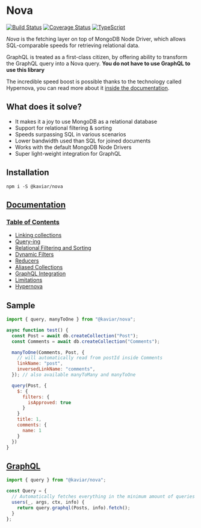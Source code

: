 # Nova

[![Build Status](https://api.travis-ci.org/kaviarjs/nova.svg?branch=master)](https://travis-ci.org/kaviarjs/nova)
[![Coverage Status](https://coveralls.io/repos/github/kaviarjs/nova/badge.svg?branch=master)](https://coveralls.io/github/kaviarjs/nova?branch=master)
[![TypeScript](https://badges.frapsoft.com/typescript/version/typescript-next.svg?v=101)](https://github.com/ellerbrock/typescript-badges/)

_Nova_ is the fetching layer on top of MongoDB Node Driver, which allows SQL-comparable speeds for retrieving relational data.

GraphQL is treated as a first-class citizen, by offering ability to transform the GraphQL query into a Nova query. **You do not have to use GraphQL to use this library**

The incredible speed boost is possible thanks to the technology called Hypernova, you can read more about it [inside the documentation](./docs/index.md#hypernova).

## What does it solve?

- It makes it a joy to use MongoDB as a relational database
- Support for relational filtering & sorting
- Speeds surpassing SQL in various scenarios
- Lower bandwidth used than SQL for joined documents
- Works with the default MongoDB Node Drivers
- Super light-weight integration for GraphQL

## Installation

```
npm i -S @kaviar/nova
```

## [Documentation](docs/index.md)

### [Table of Contents](docs/index.md)

- [Linking collections](docs/index.md#linking-collections)
- [Query-ing](docs/index.md#query-ing)
- [Relational Filtering and Sorting](docs/index.md#relational-filtering-and-sorting)
- [Dynamic Filters](docs/index.md#dynamic-filters)
- [Reducers](docs/index.md#reducers)
- [Aliased Collections](docs/index.md#aliased-collections)
- [GraphQL Integration](docs/index.md#graphql-integration)
- [Limitations](docs/index.md#limitations)
- [Hypernova](docs/index.md#hypernova)

## Sample

```js
import { query, manyToOne } from "@kaviar/nova";

async function test() {
  const Post = await db.createCollection("Post");
  const Comments = await db.createCollection("Comments");

  manyToOne(Comments, Post, {
    // will automatically read from postId inside Comments
    linkName: "post",
    inversedLinkName: "comments",
  }); // also available manyToMany and manyToOne

  query(Post, {
    $: {
      filters: {
        isApproved: true
      }
    }
    title: 1,
    comments: {
      name: 1
    }
  })
}
```

## [GraphQL](./docs/index.md#graphql-integration)

```js
import { query } from "@kaviar/nova";

const Query = {
  // Automatically fetches everything in the minimum amount of queries
  users(_, args, ctx, info) {
    return query.graphql(Posts, info).fetch();
  }
};
```
